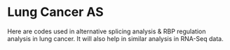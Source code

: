 # Lung Cancer AS
Here are codes used in alternative splicing analysis & RBP regulation analysis in lung cancer. It will also help in similar analysis in RNA-Seq data.
